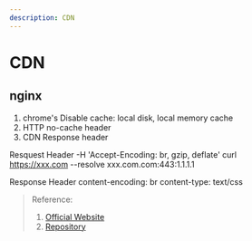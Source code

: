 ```yaml
---
description: CDN
---
```


# CDN

## nginx

1. chrome's Disable cache: local disk, local memory cache
2. HTTP no-cache header
3. CDN Response header

Resquest Header
-H 'Accept-Encoding: br, gzip, deflate'
curl https://xxx.com --resolve xxx.com.com:443:1.1.1.1

Response Header
content-encoding: br
content-type: text/css

> Reference:
>
> 1. [Official Website](#)
> 2. [Repository](#)

